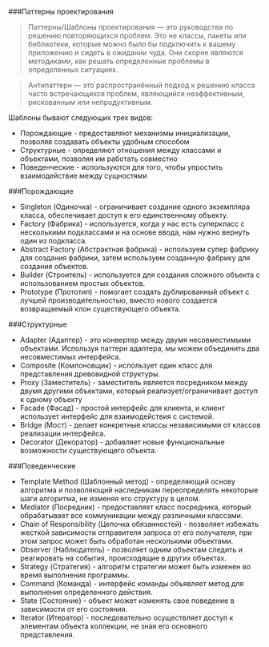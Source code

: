 ###Паттерны проектирования

> Паттерны/Шаблоны проектирования — это руководства по решению повторяющихся проблем.
> Это не классы, пакеты или библиотеки, которые можно было бы подключить к вашему приложению 
> и сидеть в ожидании чуда. Они скорее являются методиками, как решать определенные проблемы 
> в определенных ситуациях.

> Антипаттерн — это распространённый подход к решению класса часто встречающихся проблем, 
> являющийся неэффективным, рискованным или непродуктивным. 

Шаблоны бывают следующих трех видов:
* Порождающие - предоставляют механизмы инициализации, позволяя создавать объекты удобным способом
* Структурные - определяют отношения между классами и объектами, позволяя им работать совместно
* Поведенческие - используются для того, чтобы упростить взаимодействие между сущностями

###Порождающие

* Singleton (Одиночка) - ограничивает создание одного экземпляра класса, 
  обеспечивает доступ к его единственному объекту.
* Factory (Фабрика) - используется, когда у нас есть суперкласс с несколькими подклассами 
  и на основе ввода, нам нужно вернуть один из подкласса.
* Abstract Factory (Абстрактная фабрика) - используем супер фабрику для создания фабрики, 
  затем используем созданную фабрику для создания объектов.
* Builder (Строитель) - используется для создания сложного объекта с использованием простых объектов.
* Prototype (Прототип) - помогает создать дублированный объект с лучшей производительностью,
  вместо нового создается возвращаемый клон существующего объекта.

###Структурные

* Adapter (Адаптер) - это конвертер между двумя несовместимыми объектами. 
  Используя паттерн адаптера, мы можем объединить два несовместимых интерфейса.
* Composite (Компоновщик) - использует один класс для представления древовидной структуры.
* Proxy (Заместитель) - заместитель является посредником между двумя другими объектами, 
  который реализует/ограничивает доступ к одному объекту
* Facade (Фасад) - простой интерфейс для клиента, и клиент использует
  интерфейс для взаимодействия с системой.
* Bridge (Мост) - делает конкретные классы независимыми от классов реализации интерфейса.
* Decorator (Декоратор) - добавляет новые функциональные возможности существующего объекта.

###Поведенческие

* Template Method (Шаблонный метод) - определяющий основу алгоритма и позволяющий наследникам 
  переопределять некоторые шаги алгоритма, не изменяя его структуру в целом.
* Mediator (Посредник) - предоставляет класс посредника, который обрабатывает все коммуникации
  между различными классами.
* Chain of Responsibility (Цепочка обязанностей) - позволяет избежать жесткой зависимости 
  отправителя запроса от его получателя, при этом запрос может быть обработан несколькими объектами.
* Observer (Наблюдатель) - позволяет одним объектам следить и реагировать на события, 
  происходящие в других объектах.
* Strategy (Стратегия) - алгоритм стратегии может быть изменен во время выполнения программы.
* Command (Команда) - интерфейс команды объявляет метод для выполнения определенного действия.
* State (Состояние) - объект может изменять свое поведение в зависимости от его состояния.
* Iterator (Итератор) - последовательно осуществляет доступ к элементам объекта коллекции, 
  не зная его основного представления.
